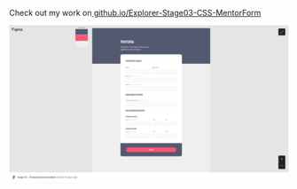 Check out my work on<a href="https://eduhrodrigues.github.io/Explorer-Stage03-CSS-MentorForm/"> github.io/Explorer-Stage03-CSS-MentorForm </a>

<img src="images/figmaMentorFormImage.jpg">
